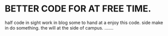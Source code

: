 # BETTER CODE FOR AT FREE TIME.
half code in sight work in blog some to hand at a enjoy this code.
side make in do something.
the will at the side of campus.
.......
